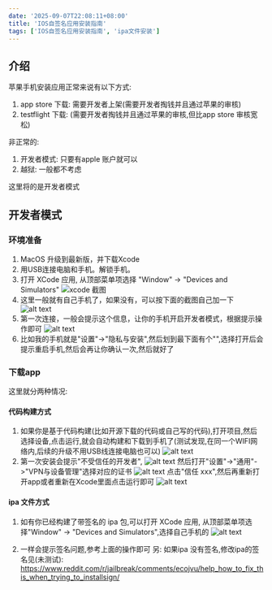 ```yaml
---
date: '2025-09-07T22:08:11+08:00'
title: 'IOS自签名应用安装指南'
tags: ['IOS自签名应用安装指南', 'ipa文件安装']
---
```


## 介绍

苹果手机安装应用正常来说有以下方式:

1. app store 下载: 需要开发者上架(需要开发者掏钱并且通过苹果的审核)
2. testflight 下载: (需要开发者掏钱并且通过苹果的审核,但比app store 审核宽松)

非正常的:

1. 开发者模式: 只要有apple 账户就可以
2. 越狱: 一般都不考虑

这里将的是开发者模式

## 开发者模式

### 环境准备

1. MacOS 升级到最新版，并下载Xcode
2. 用USB连接电脑和手机。解锁手机。
3. 打开 XCode 应用, 从顶部菜单项选择 "Window" -> "Devices and Simulators"
    ![xcode 截图](image.png)
4. 这里一般就有自己手机了，如果没有，可以按下面的截图自己加一下
    ![alt text](image-5.png)
5. 第一次连接，一般会提示这个信息，让你的手机开启开发者模式，根据提示操作即可
    ![alt text](image-6.png)
6. 比如我的手机就是"设置"->"隐私与安装",然后划到最下面有个"",选择打开后会提示重启手机,然后会再让你确认一次,然后就好了

### 下载app

这里就分两种情况:

#### 代码构建方式

1. 如果你是基于代码构建(比如开源下载的代码或自己写的代码),打开项目,然后选择设备,点击运行,就会自动构建和下载到手机了(测试发现,在同一个WIFI网络内,后续的升级不用USB线连接电脑也可以)
    ![alt text](image-3.png)
2. 第一次安装会提示"不受信任的开发者",
    ![alt text](image-1.png)
    然后打开"设置"->"通用"->"VPN与设备管理"选择对应的证书
![alt text](image-2.png)
    点击"信任 xxx",然后再重新打开app或者重新在Xcode里面点击运行即可
    ![alt text](image-7.png)

#### ipa 文件方式

1. 如有你已经构建了带签名的 ipa 包,可以打开 XCode 应用, 从顶部菜单项选择"Window" -> "Devices and Simulators",选择自己手机的
![alt text](image-4.png)

2. 一样会提示签名问题,参考上面的操作即可
另: 如果ipa 没有签名,修改ipa的签名见(未测试): https://www.reddit.com/r/jailbreak/comments/ecojvu/help_how_to_fix_this_when_trying_to_installsign/ 